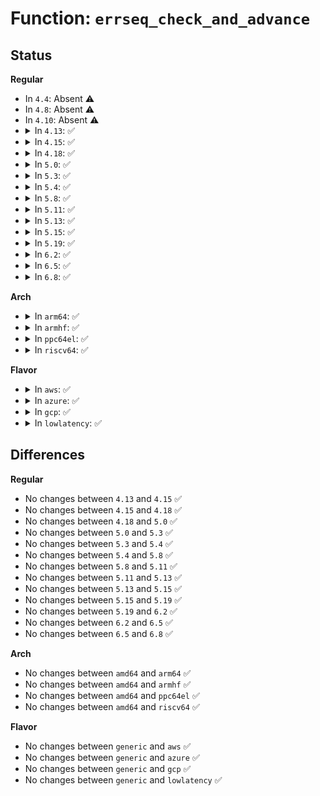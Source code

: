 # Function: <code>errseq_check_and_advance</code>

## Status
<b>Regular</b>
<ul>
<li>
In <code>4.4</code>: Absent ⚠️
</li>
<li>
In <code>4.8</code>: Absent ⚠️
</li>
<li>
In <code>4.10</code>: Absent ⚠️
</li>
<li>
<details>
<summary>In <code>4.13</code>: ✅</summary>

```c
int errseq_check_and_advance(errseq_t *eseq, errseq_t *since);
```

**Collision:** Unique Global

**Inline:** No

**Transformation:** False

**Instances:**

```
In lib/errseq.c (ffffffff8146c680)
Location: lib/errseq.c:176
Inline: False
Direct callers:
  - mm/filemap.c:file_check_and_advance_wb_err
```
**Symbols:**

```
ffffffff8146c680-ffffffff8146c6a9: errseq_check_and_advance (STB_GLOBAL)
```
</details>
</li>
<li>
<details>
<summary>In <code>4.15</code>: ✅</summary>

```c
int errseq_check_and_advance(errseq_t *eseq, errseq_t *since);
```

**Collision:** Unique Global

**Inline:** No

**Transformation:** False

**Instances:**

```
In lib/errseq.c (ffffffff81498990)
Location: lib/errseq.c:174
Inline: False
Direct callers:
  - mm/filemap.c:file_check_and_advance_wb_err
```
**Symbols:**

```
ffffffff81498990-ffffffff814989c7: errseq_check_and_advance (STB_GLOBAL)
```
</details>
</li>
<li>
<details>
<summary>In <code>4.18</code>: ✅</summary>

```c
int errseq_check_and_advance(errseq_t *eseq, errseq_t *since);
```

**Collision:** Unique Global

**Inline:** No

**Transformation:** False

**Instances:**

```
In lib/errseq.c (ffffffff814cdc00)
Location: lib/errseq.c:174
Inline: False
Direct callers:
  - mm/filemap.c:file_check_and_advance_wb_err
```
**Symbols:**

```
ffffffff814cdc00-ffffffff814cdc37: errseq_check_and_advance (STB_GLOBAL)
```
</details>
</li>
<li>
<details>
<summary>In <code>5.0</code>: ✅</summary>

```c
int errseq_check_and_advance(errseq_t *eseq, errseq_t *since);
```

**Collision:** Unique Global

**Inline:** No

**Transformation:** False

**Instances:**

```
In lib/errseq.c (ffffffff814e24d0)
Location: lib/errseq.c:174
Inline: False
Direct callers:
  - mm/filemap.c:file_check_and_advance_wb_err
```
**Symbols:**

```
ffffffff814e24d0-ffffffff814e2507: errseq_check_and_advance (STB_GLOBAL)
```
</details>
</li>
<li>
<details>
<summary>In <code>5.3</code>: ✅</summary>

```c
int errseq_check_and_advance(errseq_t *eseq, errseq_t *since);
```

**Collision:** Unique Global

**Inline:** No

**Transformation:** False

**Instances:**

```
In lib/errseq.c (ffffffff8150e360)
Location: lib/errseq.c:174
Inline: False
Direct callers:
  - mm/filemap.c:file_check_and_advance_wb_err
```
**Symbols:**

```
ffffffff8150e360-ffffffff8150e384: errseq_check_and_advance (STB_GLOBAL)
```
</details>
</li>
<li>
<details>
<summary>In <code>5.4</code>: ✅</summary>

```c
int errseq_check_and_advance(errseq_t *eseq, errseq_t *since);
```

**Collision:** Unique Global

**Inline:** No

**Transformation:** False

**Instances:**

```
In lib/errseq.c (ffffffff8152c280)
Location: lib/errseq.c:174
Inline: False
Direct callers:
  - mm/filemap.c:file_check_and_advance_wb_err
```
**Symbols:**

```
ffffffff8152c280-ffffffff8152c2a4: errseq_check_and_advance (STB_GLOBAL)
```
</details>
</li>
<li>
<details>
<summary>In <code>5.8</code>: ✅</summary>

```c
int errseq_check_and_advance(errseq_t *eseq, errseq_t *since);
```

**Collision:** Unique Global

**Inline:** No

**Transformation:** False

**Instances:**

```
In lib/errseq.c (ffffffff8158fbf0)
Location: lib/errseq.c:174
Inline: False
Direct callers:
  - mm/filemap.c:file_check_and_advance_wb_err
  - fs/sync.c:__ia32_sys_syncfs
  - fs/sync.c:__x64_sys_syncfs
  - fs/ext4/ext4_jbd2.c:ext4_check_bdev_write_error
  - fs/ext4/super.c:ext4_remount
  - fs/ext4/super.c:ext4_fill_super
```
**Symbols:**

```
ffffffff8158fbf0-ffffffff8158fc14: errseq_check_and_advance (STB_GLOBAL)
```
</details>
</li>
<li>
<details>
<summary>In <code>5.11</code>: ✅</summary>

```c
int errseq_check_and_advance(errseq_t *eseq, errseq_t *since);
```

**Collision:** Unique Global

**Inline:** No

**Transformation:** False

**Instances:**

```
In lib/errseq.c (ffffffff815ac760)
Location: lib/errseq.c:175
Inline: False
Direct callers:
  - mm/filemap.c:file_check_and_advance_wb_err
  - fs/sync.c:__ia32_sys_syncfs
  - fs/sync.c:__x64_sys_syncfs
  - fs/ext4/ext4_jbd2.c:ext4_check_bdev_write_error
  - fs/ext4/super.c:ext4_fill_super
```
**Symbols:**

```
ffffffff815ac760-ffffffff815ac784: errseq_check_and_advance (STB_GLOBAL)
```
</details>
</li>
<li>
<details>
<summary>In <code>5.13</code>: ✅</summary>

```c
int errseq_check_and_advance(errseq_t *eseq, errseq_t *since);
```

**Collision:** Unique Global

**Inline:** No

**Transformation:** False

**Instances:**

```
In lib/errseq.c (ffffffff815b73d0)
Location: lib/errseq.c:175
Inline: False
Direct callers:
  - mm/filemap.c:file_check_and_advance_wb_err
  - fs/sync.c:__ia32_sys_syncfs
  - fs/sync.c:__x64_sys_syncfs
  - fs/ext4/ext4_jbd2.c:__ext4_journal_get_write_access
  - fs/ext4/super.c:ext4_fill_super
```
**Symbols:**

```
ffffffff815b73d0-ffffffff815b73f4: errseq_check_and_advance (STB_GLOBAL)
```
</details>
</li>
<li>
<details>
<summary>In <code>5.15</code>: ✅</summary>

```c
int errseq_check_and_advance(errseq_t *eseq, errseq_t *since);
```

**Collision:** Unique Global

**Inline:** No

**Transformation:** False

**Instances:**

```
In lib/errseq.c (ffffffff8161da00)
Location: lib/errseq.c:175
Inline: False
Direct callers:
  - mm/filemap.c:file_check_and_advance_wb_err
  - fs/sync.c:__ia32_sys_syncfs
  - fs/sync.c:__ia32_sys_syncfs
  - fs/sync.c:__ia32_sys_syncfs
  - fs/sync.c:__x64_sys_syncfs
  - fs/sync.c:__x64_sys_syncfs
  - fs/sync.c:__x64_sys_syncfs
  - fs/ext4/ext4_jbd2.c:__ext4_journal_get_write_access
  - fs/ext4/super.c:ext4_fill_super
```
**Symbols:**

```
ffffffff8161da00-ffffffff8161da24: errseq_check_and_advance (STB_GLOBAL)
```
</details>
</li>
<li>
<details>
<summary>In <code>5.19</code>: ✅</summary>

```c
int errseq_check_and_advance(errseq_t *eseq, errseq_t *since);
```

**Collision:** Unique Global

**Inline:** No

**Transformation:** False

**Instances:**

```
In lib/errseq.c (ffffffff816eb590)
Location: lib/errseq.c:175
Inline: False
Direct callers:
  - mm/filemap.c:file_check_and_advance_wb_err
  - fs/sync.c:__ia32_sys_syncfs
  - fs/sync.c:__x64_sys_syncfs
  - fs/ext4/ext4_jbd2.c:__ext4_journal_get_write_access
  - fs/ext4/super.c:__ext4_fill_super
```
**Symbols:**

```
ffffffff816eb590-ffffffff816eb5c0: errseq_check_and_advance (STB_GLOBAL)
```
</details>
</li>
<li>
<details>
<summary>In <code>6.2</code>: ✅</summary>

```c
int errseq_check_and_advance(errseq_t *eseq, errseq_t *since);
```

**Collision:** Unique Global

**Inline:** No

**Transformation:** False

**Instances:**

```
In lib/errseq.c (ffffffff817dbc80)
Location: lib/errseq.c:175
Inline: False
Direct callers:
  - mm/filemap.c:file_check_and_advance_wb_err
  - fs/sync.c:__ia32_sys_syncfs
  - fs/sync.c:__x64_sys_syncfs
  - fs/ext4/ext4_jbd2.c:__ext4_journal_get_write_access
  - fs/ext4/super.c:__ext4_fill_super
```
**Symbols:**

```
ffffffff817dbc80-ffffffff817dbcb0: errseq_check_and_advance (STB_GLOBAL)
```
</details>
</li>
<li>
<details>
<summary>In <code>6.5</code>: ✅</summary>

```c
int errseq_check_and_advance(errseq_t *eseq, errseq_t *since);
```

**Collision:** Unique Global

**Inline:** No

**Transformation:** False

**Instances:**

```
In lib/errseq.c (ffffffff8181b040)
Location: lib/errseq.c:175
Inline: False
Direct callers:
  - mm/filemap.c:file_check_and_advance_wb_err
  - fs/sync.c:__ia32_sys_syncfs
  - fs/sync.c:__x64_sys_syncfs
  - fs/ext4/ext4_jbd2.c:__ext4_journal_get_write_access
  - fs/ext4/super.c:__ext4_fill_super
```
**Symbols:**

```
ffffffff8181b040-ffffffff8181b070: errseq_check_and_advance (STB_GLOBAL)
```
</details>
</li>
<li>
<details>
<summary>In <code>6.8</code>: ✅</summary>

```c
int errseq_check_and_advance(errseq_t *eseq, errseq_t *since);
```

**Collision:** Unique Global

**Inline:** No

**Transformation:** False

**Instances:**

```
In lib/errseq.c (ffffffff81860380)
Location: lib/errseq.c:175
Inline: False
Direct callers:
  - mm/filemap.c:file_check_and_advance_wb_err
  - fs/sync.c:__ia32_sys_syncfs
  - fs/sync.c:__x64_sys_syncfs
  - fs/ext4/ext4_jbd2.c:__ext4_journal_get_write_access
  - fs/ext4/super.c:__ext4_fill_super
  - fs/jbd2/journal.c:journal_init_common
```
**Symbols:**

```
ffffffff81860380-ffffffff818603b0: errseq_check_and_advance (STB_GLOBAL)
```
</details>
</li>
</ul>
<b>Arch</b>
<ul>
<li>
<details>
<summary>In <code>arm64</code>: ✅</summary>

```c
int errseq_check_and_advance(errseq_t *eseq, errseq_t *since);
```

**Collision:** Unique Global

**Inline:** No

**Transformation:** False

**Instances:**

```
In lib/errseq.c (ffff800010638158)
Location: lib/errseq.c:174
Inline: False
Direct callers:
  - mm/filemap.c:file_check_and_advance_wb_err
```
**Symbols:**

```
ffff800010638158-ffff8000106381d4: errseq_check_and_advance (STB_GLOBAL)
```
</details>
</li>
<li>
<details>
<summary>In <code>armhf</code>: ✅</summary>

```c
int errseq_check_and_advance(errseq_t *eseq, errseq_t *since);
```

**Collision:** Unique Global

**Inline:** No

**Transformation:** False

**Instances:**

```
In lib/errseq.c (c07ddac4)
Location: lib/errseq.c:174
Inline: False
Direct callers:
  - mm/filemap.c:file_check_and_advance_wb_err
```
**Symbols:**

```
c07ddac4-c07ddb2c: errseq_check_and_advance (STB_GLOBAL)
```
</details>
</li>
<li>
<details>
<summary>In <code>ppc64el</code>: ✅</summary>

```c
int errseq_check_and_advance(errseq_t *eseq, errseq_t *since);
```

**Collision:** Unique Global

**Inline:** No

**Transformation:** False

**Instances:**

```
In lib/errseq.c (c0000000007de3d0)
Location: lib/errseq.c:174
Inline: False
Direct callers:
  - mm/filemap.c:file_check_and_advance_wb_err
```
**Symbols:**

```
c0000000007de3d0-c0000000007de428: errseq_check_and_advance (STB_GLOBAL)
```
</details>
</li>
<li>
<details>
<summary>In <code>riscv64</code>: ✅</summary>

```c
int errseq_check_and_advance(errseq_t *eseq, errseq_t *since);
```

**Collision:** Unique Global

**Inline:** No

**Transformation:** False

**Instances:**

```
In lib/errseq.c (ffffffe000464fb0)
Location: lib/errseq.c:174
Inline: False
Direct callers:
  - mm/filemap.c:file_check_and_advance_wb_err
```
**Symbols:**

```
ffffffe000464fb0-ffffffe000464ff4: errseq_check_and_advance (STB_GLOBAL)
```
</details>
</li>
</ul>
<b>Flavor</b>
<ul>
<li>
<details>
<summary>In <code>aws</code>: ✅</summary>

```c
int errseq_check_and_advance(errseq_t *eseq, errseq_t *since);
```

**Collision:** Unique Global

**Inline:** No

**Transformation:** False

**Instances:**

```
In lib/errseq.c (ffffffff81524860)
Location: lib/errseq.c:174
Inline: False
Direct callers:
  - mm/filemap.c:file_check_and_advance_wb_err
```
**Symbols:**

```
ffffffff81524860-ffffffff81524884: errseq_check_and_advance (STB_GLOBAL)
```
</details>
</li>
<li>
<details>
<summary>In <code>azure</code>: ✅</summary>

```c
int errseq_check_and_advance(errseq_t *eseq, errseq_t *since);
```

**Collision:** Unique Global

**Inline:** No

**Transformation:** False

**Instances:**

```
In lib/errseq.c (ffffffff81514b40)
Location: lib/errseq.c:174
Inline: False
Direct callers:
  - mm/filemap.c:file_check_and_advance_wb_err
```
**Symbols:**

```
ffffffff81514b40-ffffffff81514b64: errseq_check_and_advance (STB_GLOBAL)
```
</details>
</li>
<li>
<details>
<summary>In <code>gcp</code>: ✅</summary>

```c
int errseq_check_and_advance(errseq_t *eseq, errseq_t *since);
```

**Collision:** Unique Global

**Inline:** No

**Transformation:** False

**Instances:**

```
In lib/errseq.c (ffffffff815208f0)
Location: lib/errseq.c:174
Inline: False
Direct callers:
  - mm/filemap.c:file_check_and_advance_wb_err
```
**Symbols:**

```
ffffffff815208f0-ffffffff81520914: errseq_check_and_advance (STB_GLOBAL)
```
</details>
</li>
<li>
<details>
<summary>In <code>lowlatency</code>: ✅</summary>

```c
int errseq_check_and_advance(errseq_t *eseq, errseq_t *since);
```

**Collision:** Unique Global

**Inline:** No

**Transformation:** False

**Instances:**

```
In lib/errseq.c (ffffffff8153a270)
Location: lib/errseq.c:174
Inline: False
Direct callers:
  - mm/filemap.c:file_check_and_advance_wb_err
```
**Symbols:**

```
ffffffff8153a270-ffffffff8153a294: errseq_check_and_advance (STB_GLOBAL)
```
</details>
</li>
</ul>

## Differences
<b>Regular</b>
<ul>
<li>
No changes between <code>4.13</code> and <code>4.15</code> ✅
</li>
<li>
No changes between <code>4.15</code> and <code>4.18</code> ✅
</li>
<li>
No changes between <code>4.18</code> and <code>5.0</code> ✅
</li>
<li>
No changes between <code>5.0</code> and <code>5.3</code> ✅
</li>
<li>
No changes between <code>5.3</code> and <code>5.4</code> ✅
</li>
<li>
No changes between <code>5.4</code> and <code>5.8</code> ✅
</li>
<li>
No changes between <code>5.8</code> and <code>5.11</code> ✅
</li>
<li>
No changes between <code>5.11</code> and <code>5.13</code> ✅
</li>
<li>
No changes between <code>5.13</code> and <code>5.15</code> ✅
</li>
<li>
No changes between <code>5.15</code> and <code>5.19</code> ✅
</li>
<li>
No changes between <code>5.19</code> and <code>6.2</code> ✅
</li>
<li>
No changes between <code>6.2</code> and <code>6.5</code> ✅
</li>
<li>
No changes between <code>6.5</code> and <code>6.8</code> ✅
</li>
</ul>
<b>Arch</b>
<ul>
<li>
No changes between <code>amd64</code> and <code>arm64</code> ✅
</li>
<li>
No changes between <code>amd64</code> and <code>armhf</code> ✅
</li>
<li>
No changes between <code>amd64</code> and <code>ppc64el</code> ✅
</li>
<li>
No changes between <code>amd64</code> and <code>riscv64</code> ✅
</li>
</ul>
<b>Flavor</b>
<ul>
<li>
No changes between <code>generic</code> and <code>aws</code> ✅
</li>
<li>
No changes between <code>generic</code> and <code>azure</code> ✅
</li>
<li>
No changes between <code>generic</code> and <code>gcp</code> ✅
</li>
<li>
No changes between <code>generic</code> and <code>lowlatency</code> ✅
</li>
</ul>

